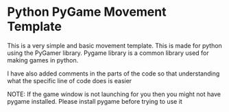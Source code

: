 # Python PyGame Movement Template

This is a very simple and basic movement template. This is made for python using the PyGamer library. Pygame library is a common library used for making games in 
python.

I have also added comments in the parts of the code so that understanding what the specific line of code does is easier


NOTE: If the game window is not launching for you then you might not have pygame installed. Please install pygame before trying to use it
